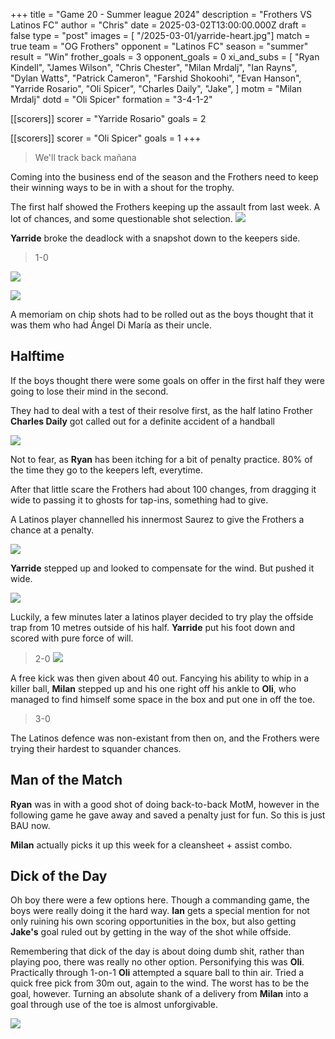+++
title = "Game 20 - Summer league 2024"
description = "Frothers VS Latinos FC"
author = "Chris"
date = 2025-03-02T13:00:00.000Z
draft = false
type = "post"
images = [ "/2025-03-01/yarride-heart.jpg"]
match = true
team = "OG Frothers"
opponent = "Latinos FC"
season = "summer"
result = "Win"
frother_goals = 3
opponent_goals = 0
xi_and_subs = [
  "Ryan Kindell",
  "James Wilson",
  "Chris Chester",
  "Milan Mrdalj",
  "Ian Rayns",
  "Dylan Watts",
  "Patrick Cameron",
  "Farshid Shokoohi",
  "Evan Hanson",
  "Yarride Rosario",
  "Oli Spicer",
  "Charles Daily",
  "Jake",
]
motm = "Milan Mrdalj"
dotd = "Oli Spicer"
formation = "3-4-1-2"

[[scorers]]
scorer = "Yarride Rosario"
goals = 2

[[scorers]]
scorer = "Oli Spicer"
goals = 1
+++

> We'll track back mañana

Coming into the business end of the season and the Frothers need to keep their winning ways to be in with a shout for the trophy.

The first half showed the Frothers keeping up the assault from last week. A lot of chances, and some questionable shot selection.
![](/2025-03-01/farsh-cry.jpg)

**Yarride** broke the deadlock with a snapshot down to the keepers side.

> 1-0

![](/2025-03-01/yarride1.jpg)


![](https://media.giphy.com/media/eenSJabvaKIvcNtqRa/giphy.gif?cid=790b7611ddzatzkm1btm81k3woaw1lo7mitl1u4gfk3fc9zs&ep=v1_gifs_search&rid=giphy.gif&ct=g)

A memoriam on chip shots had to be rolled out as the boys thought that it was them who had Ángel Di María as their uncle.

## Halftime

If the boys thought there were some goals on offer in the first half they were going to lose their mind in the second.

They had to deal with a test of their resolve first, as the half latino Frother **Charles Daily** got called out for a definite accident of a handball 

![](https://media.giphy.com/media/v1.Y2lkPTc5MGI3NjExaWt1dTd6NHNlYW52MnVodnZidnZ0YWhhcWFjZ3RpdjRoanUzOTRxMCZlcD12MV9naWZzX3NlYXJjaCZjdD1n/1B31s2g9UZTZ16UzZn/giphy.gif)

Not to fear, as **Ryan** has been itching for a bit of penalty practice. 80% of the time they go to the keepers left, everytime.

After that little scare the Frothers had about 100 changes, from dragging it wide to passing it to ghosts for tap-ins, something had to give.


A Latinos player channelled his innermost Saurez to give the Frothers a chance at a penalty.

![](https://media.giphy.com/media/v1.Y2lkPTc5MGI3NjExMWVxc3hzNzF4OG92Y3JsaHZ5NmF1bG9lczlicGxiOTd3YjV2a3Z0NyZlcD12MV9naWZzX3NlYXJjaCZjdD1n/5i0a2t7IEDTgY/giphy.gif)

**Yarride** stepped up and looked to compensate for the wind. But pushed it wide.

![](/2025-03-01/Patrick-c-cry.jpg)

Luckily, a few minutes later a latinos player decided to try play the offside trap from 10 metres outside of his half. **Yarride** put his foot down and scored with pure force of will.

> 2-0
![](/2025-03-01/yarride2.jpg)


A free kick was then given about 40 out. Fancying his ability to whip in a killer ball, **Milan** stepped up and his one right off his ankle to **Oli**, who managed to find himself some space in the box and put one in off the toe.

> 3-0

The Latinos defence was non-existant from then on, and the Frothers were trying their hardest to squander chances.

## Man of the Match
**Ryan** was in with a good shot of doing back-to-back MotM, however in the following game he gave away and saved a penalty just for fun. So this is just BAU now.

**Milan** actually picks it up this week for a cleansheet + assist combo.

## Dick of the Day
Oh boy there were a few options here. Though a commanding game, the boys were really doing it the hard way. **Ian** gets a special mention for not only ruining his own scoring opportunities in the box, but also getting **Jake's** goal ruled out by getting in the way of the shot while offside.

Remembering that dick of the day is about doing dumb shit, rather than playing poo, there was really no other option. Personifying this was **Oli**. Practically through 1-on-1 **Oli** attempted a square ball to thin air. Tried a quick free pick from 30m out, again to the wind. The worst has to be the goal, however. Turning an absolute shank of a delivery from **Milan** into a goal through use of the toe is almost unforgivable. 

![](/2025-03-01/Oli2.jpg)
